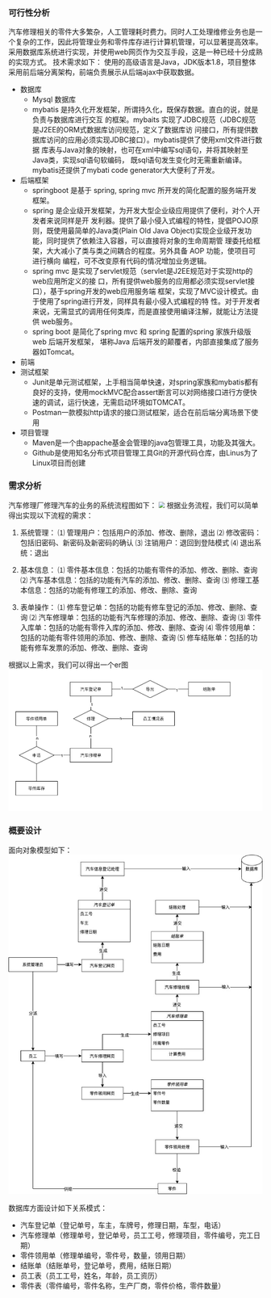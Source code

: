 ### 可行性分析
汽车修理相关的零件大多繁杂，人工管理耗时费力。同时人工处理维修业务也是一个复杂的工作，因此将管理业务和零件库存进行计算机管理，可以显著提高效率。
采用数据库系统进行实现，并使用web网页作为交互手段，这是一种已经十分成熟的实现方式。
技术需求如下：
使用的高级语言是Java，JDK版本1.8，项目整体采用前后端分离架构，前端负责展示从后端ajax中获取数据。
- 数据库
    - Mysql 数据库
    - mybatis 是持久化开发框架，所谓持久化，既保存数据。直⽩的说，就是负责与数据库进⾏交互 的框架。mybaits 实现了JDBC规范（JDBC规范是J2EE的ORM式数据库访问规范，定义了数据库访 问接⼝，所有提供数据库访问的应⽤必须实现JDBC接⼝）。mybatis提供了使⽤xml⽂件进⾏数据 库表与Java对象的映射，也可在xml中编写sql语句，并将其映射⾄Java类，实现sql语句软编码， 既sql语句发⽣变化时⽆需重新编译。mybatis还提供了mybati code generator⼤⼤便利了开发。
- 后端框架
    - springboot 是基于 spring, spring mvc 所开发的简化配置的服务端开发框架。
    - spring 是企业级开发框架，为开发⼤型企业级应⽤提供了便利，对个⼈开发者来说同样是开 发利器。提供了最⼩侵⼊式编程的特性，提倡POJO原则，既使⽤最简单的Java类(Plain Old Java Object)实现企业级开发功能，同时提供了依赖注⼊容器，可以直接将对象的⽣命周期管 理委托给框架，⼤⼤减⼩了类与类之间耦合的程度。另外具备 AOP 功能，使项⽬可进⾏横向 编程，可不改变原有代码的情况增加业务逻辑。
    - spring mvc 是实现了servlet规范（servlet是J2EE规范对于实现http的web应⽤所定义的接 ⼝，所有提供web服务的应⽤都必须实现servlet接⼝），基于spring开发的web应⽤服务端 框架，实现了MVC设计模式。由于使⽤了spring进⾏开发，同样具有最⼩侵⼊式编程的特 性。对于开发者来说，⽆需显式的调⽤任何类库，⽽是直接使⽤编译注解，就能让⽅法提供 web服务。 
    - spring boot 是简化了spring mvc 和 spring 配置的spring 家族升级版web 后端开发框架， 堪称Java 后端开发的颠覆者，内部直接集成了服务器如Tomcat。
- 前端
- 测试框架
    - Junit是单元测试框架，上手相当简单快速，对spring家族和mybatis都有良好的支持，使用mockMVC配合assert断言可以对网络接口进行方便快速的调试，运行快速，无需启动环境如TOMCAT。
    - Postman一款模拟http请求的接口测试框架，适合在前后端分离场景下使用
- 项目管理
    - Maven是一个由appache基金会管理的java包管理工具，功能及其强大。
    - Github是使用知名分布式项目管理工具Git的开源代码仓库，由Linus为了Linux项目而创建

### 需求分析
汽车修理厂修理汽车的业务的系统流程图如下：
<img src="./_image/2020-07-26-15-45-57.png" style="zoom: 75%;" />
根据业务流程，我们可以简单得出实现以下流程的需求：

1. 系统管理：
	⑴ 管理用户：包括用户的添加、修改、删除，退出
	⑵ 修改密码：包括旧密码、新密码及新密码的确认
	⑶ 注销用户：退回到登陆模式
	⑷ 退出系统：退出
	
2. 基本信息：
	⑴ 零件基本信息：包括的功能有零件的添加、修改、删除、查询
	⑵ 汽车基本信息：包括的功能有汽车的添加、修改、删除、查询
	⑶ 修理工基本信息：包括的功能有修理工的添加、修改、删除、查询
	
3. 表单操作：
	⑴ 修车登记单：包括的功能有修车登记的添加、修改、删除、查询
	⑵ 汽车修理单：包括的功能有汽车修理的添加、修改、删除、查询
	⑶ 零件入库单：包括的功能有零件入库的添加、修改、删除、查询
	⑷ 零件领用单：包括的功能有零件领用的添加、修改、删除、查询
	⑸ 修车结账单：包括的功能有修车发票的添加、修改、删除、查询

根据以上需求，我们可以得出一个er图
<img src="er.png" style="zoom:80%;" />

### 概要设计
面向对象模型如下：
<img src="oop.jpg" alt="夏季学期"  />

数据库方面设计如下关系模式：
- 汽车登记单（登记单号，车主，车牌号，修理日期，车型，电话）
- 汽车修理单（修理单号，登记单号，员工工号，修理项目，零件编号，完工日期）
- 零件领用单（修理单编号，零件号，数量，领用日期）
- 结账单（结账单号，登记单号，费用，结账日期）
- 员工表（员工工号，姓名，年龄，员工资历）
- 零件表（零件编号，零件名称，生产厂商，零件价格，零件数量） 
  
